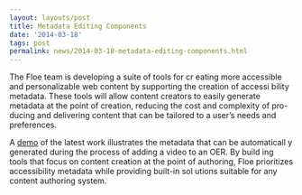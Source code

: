 ```yaml
---
layout: layouts/post
title: Metadata Editing Components
date: '2014-03-18'
tags: post
permalink: news/2014-03-18-metadata-editing-components.html
---
```

<p>The Floe team is developing a suite of tools for cr
eating more accessible and
personalizable web content by supporting the creation of accessi
bility metadata.
These tools will allow content creators to easily generate metadata at the point of creation,
reducing the cost and complexity of pro-ducing and delivering content that can be tailored to a user’s needs and preferences.</p>
<p>A <a href="https://metadata.floeproject.org/demos/metadata/index
.html">demo</a>
of the latest work illustrates the metadata that can be automaticall
y generated during the process of adding a video to an OER. By build
ing tools that focus on content creation at the point of authoring,
Floe prioritizes accessibility metadata while providing built-in sol
utions suitable for any content authoring system.
</p>
